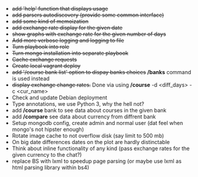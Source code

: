* ~~add 'help' function that displays usage~~
* ~~add parsers autodiscovery (provide some common interface)~~
* ~~add some kind of memoization~~
* ~~add exchange rate display for the given date~~
* ~~show graphs with exchange rate for the given number of days~~
* ~~Add more verbose logging and logging to file~~
* ~~Turn playbook into role~~
* ~~Turn mongo installation into separate playbook~~
* ~~Cache exchange requests~~
* ~~Create local vagrant deploy~~
* ~~add '/course bank list' option to dispay banks choices~~ **/banks** command is used instead
*  ~~display exchange change rates.~~ Done via using **/course** -d <diff_days> -c <cur_name>
*  Check and update Debian deployment
*  Type annotations, we use Python 3, why the hell not?
*  add **/course** bank <bank name> to see data about courses in the given bank
*  add **/compare** <currency name> see data about currency from diffrent bank
*  Setup mongodb config, create admin and normal user (dat feel when mongo's not hipster enough)
*  Rotate image cache to not overflow disk (say limit to 500 mb)
*  On big date differences dates on the plot are hardly distinctable
*  Think about inline functionality of any kind (pass exchange rates for the given currency to the chat?)
*  replace BS with lxml to speedup page parsing (or maybe use lxml as html parsing library within bs4)

